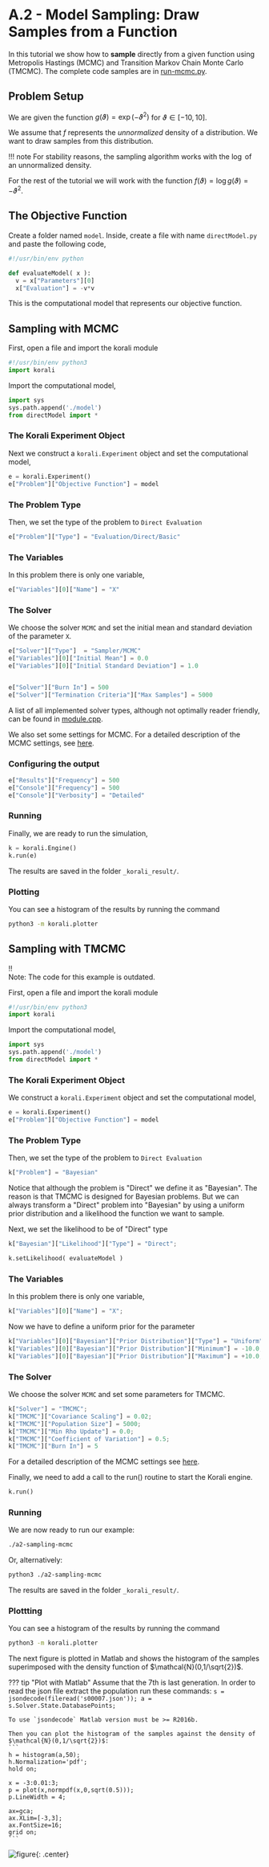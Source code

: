 # A.2 - Model Sampling: Draw Samples from a Function

In this tutorial we show how to **sample** directly from a given function
using Metropolis Hastings (MCMC) and Transition Markov Chain Monte Carlo (TMCMC).
The complete code samples are in [run-mcmc.py](run-mcmc.py).


## Problem Setup
We are given the function $g(\vartheta)=\exp(-\vartheta^2)$ for $\vartheta\in[-10,10]$.

We assume that $f$ represents the *unnormalized* density of a distribution.
We want to draw samples from this distribution.

!!! note
    For stability reasons, the sampling algorithm works with the $\log$ of an unnormalized density.

For the rest of the tutorial we will work with the function $f(\vartheta)=\log g(\vartheta) = -\vartheta^2$.

##  The Objective Function

Create a folder named `model`. Inside, create a file with name `directModel.py` and paste the following code,
```python
#!/usr/bin/env python

def evaluateModel( x ):
  v = x["Parameters"][0]
  x["Evaluation"] = -v*v

```

This is the computational model that represents our objective function.

## Sampling with MCMC

First, open a file and import the korali module
```python
#!/usr/bin/env python3
import korali
```
Import the computational model,
```python
import sys
sys.path.append('./model')
from directModel import *
```


###  The Korali Experiment Object

Next we construct a `korali.Experiment` object and set the computational model,
```python
e = korali.Experiment()
e["Problem"]["Objective Function"] = model
```

###  The Problem Type
Then, we set the type of the problem to `Direct Evaluation`
```python
e["Problem"]["Type"] = "Evaluation/Direct/Basic"
```

###  The Variables
In this problem there is only one variable,
```python
e["Variables"][0]["Name"] = "X"
```

###  The Solver
We choose the solver `MCMC` and set the initial mean and standard deviation of the parameter `X`.
```python
e["Solver"]["Type"]  = "Sampler/MCMC"
e["Variables"][0]["Initial Mean"] = 0.0
e["Variables"][0]["Initial Standard Deviation"] = 1.0


e["Solver"]["Burn In"] = 500
e["Solver"]["Termination Criteria"]["Max Samples"] = 5000
```
A list of all implemented solver types, although not optimally
reader friendly, can be found in [module.cpp](../../source/module.cpp). 

We also set some settings for MCMC. For a detailed description of the MCMC settings, see
[here](../../usage/solvers/mcmc.md).

### Configuring the output

```python
e["Results"]["Frequency"] = 500
e["Console"]["Frequency"] = 500
e["Console"]["Verbosity"] = "Detailed"
```

###  Running

Finally, we are ready to run the simulation,

```python
k = korali.Engine()
k.run(e)
```

The results are saved in the folder `_korali_result/`.


###  Plotting
You can see a histogram of the results by running the command
```sh
python3 -m korali.plotter
```

## Sampling with TMCMC
!!  
    Note: The code for this example is outdated.


First, open a file and import the korali module
```python
#!/usr/bin/env python3
import korali
```
Import the computational model,
```python
import sys
sys.path.append('./model')
from directModel import *
```

###  The Korali Experiment Object

We construct a `korali.Experiment` object and set the computational model,
```python
e = korali.Experiment()
e["Problem"]["Objective Function"] = model
```

###  The Problem Type
Then, we set the type of the problem to `Direct Evaluation`
```python
k["Problem"] = "Bayesian"
```
Notice that although the problem is "Direct" we define it as "Bayesian". The reason is
that TMCMC is designed for Bayesian problems. But we can always transform a "Direct" problem into "Bayesian" by using a uniform prior distribution and a likelihood the function we want to sample.

Next, we set the likelihood to be of "Direct" type
```python
k["Bayesian"]["Likelihood"]["Type"] = "Direct";

k.setLikelihood( evaluateModel )
```

###  The Variables
In this problem there is only one variable,
```python
k["Variables"][0]["Name"] = "X";
```

Now we have to define a uniform prior for the parameter
```python
k["Variables"][0]["Bayesian"]["Prior Distribution"]["Type"] = "Uniform";
k["Variables"][0]["Bayesian"]["Prior Distribution"]["Minimum"] = -10.0;
k["Variables"][0]["Bayesian"]["Prior Distribution"]["Maximum"] = +10.0;
```



###  The Solver
We choose the solver `MCMC` and set some parameters for TMCMC.
```python
k["Solver"] = "TMCMC";
k["TMCMC"]["Covariance Scaling"] = 0.02;
k["TMCMC"]["Population Size"] = 5000;
k["TMCMC"]["Min Rho Update"] = 0.0;
k["TMCMC"]["Coefficient of Variation"] = 0.5;
k["TMCMC"]["Burn In"] = 5
```

 For a detailed description of the MCMC settings see [here](../../usage/solvers/tmcmc.md).

Finally, we need to add a call to the run() routine to start the Korali engine.

```python
k.run()
```

###  Running

We are now ready to run our example:

```bash
./a2-sampling-mcmc
```

Or, alternatively:

```bash
python3 ./a2-sampling-mcmc
```

The results are saved in the folder `_korali_result/`.


###  Plottting
You can see a histogram of the results by running the command
```sh
python3 -m korali.plotter
```

The next figure is plotted in Matlab and shows the histogram of the samples superimposed
with the density function of $\mathcal{N}(0,1/\sqrt{2})$.


??? tip "Plot with Matlab"
    Assume that the 7th is last generation. In order to read the json file extract
    the population run these commands:
    ```
    s = jsondecode(fileread('s00007.json'));
    a = s.Solver.State.DatabasePoints;
    ```

    To use `jsondecode` Matlab version must be >= R2016b.

    Then you can plot the histogram of the samples against the density of
    $\mathcal{N}(0,1/\sqrt{2})$:
    ```
    h = histogram(a,50);
    h.Normalization='pdf';
    hold on;

    x = -3:0.01:3;
    p = plot(x,normpdf(x,0,sqrt(0.5)));
    p.LineWidth = 4;

    ax=gca;
    ax.XLim=[-3,3];
    ax.FontSize=16;
    grid on;
    ```

![figure](direct-tmcmc.png){: .center}
